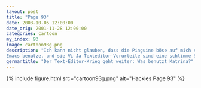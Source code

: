 ```yaml
---
layout: post
title: "Page 93"
date: 2003-10-05 12:00:00
date_orig: 2001-11-28 12:00:00
categories: cartoon
my_index: 93
image: cartoon93g.png
description: "Ich kann nicht glauben, dass die Pinguine böse auf mich sind, nur weil ich
Emacs benutze, und sie Vi Ja Texteditor-Vorurteile sind eine schlimme Sache. Ich würde nicht wollen dass mich jemand danach beurteilt, dass ich Pico benutze Pico Wer nutzt denn schon Pico Katrina Hackles Vittles"
germantitle: "Der Text-Editor-Krieg geht weiter: Was benutzt Katrina?"
---
```


{% include figure.html src="cartoon93g.png" alt="Hackles Page 93"  %}

